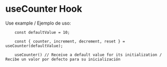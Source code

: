 # useCounter Hook

Use example / Ejemplo de uso:

```
	const defaultValue = 10;

	const { counter, increment, decrement, reset } = useCounter(defaultValue);

	useCounter() // Receive a default value for its initialization / Recibe un valor por defecto para su inicialización
```
